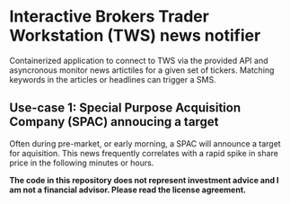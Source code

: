 # Interactive Brokers Trader Workstation (TWS) news notifier

Containerized application to connect to TWS via the provided API and asyncronous monitor news artictiles for a given set of tickers. Matching keywords in the articles or headlines can trigger a SMS.

## Use-case 1: Special Purpose Acquisition Company (SPAC) annoucing a target
Often during pre-market, or early morning, a SPAC will announce a target for aquisition. This news frequently correlates with a rapid spike in share price in the following minutes or hours.

**The code in this repository does not represent investment advice and I am not a financial advisor. Please read the license agreement.**
